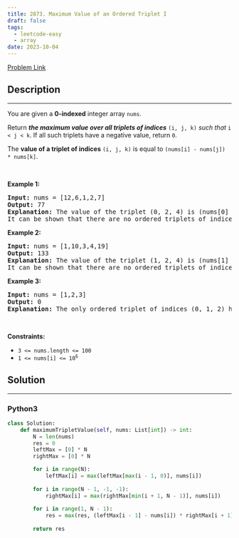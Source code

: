 ```yaml
---
title: 2873. Maximum Value of an Ordered Triplet I
draft: false
tags: 
  - leetcode-easy
  - array
date: 2023-10-04
---
```


[Problem Link](https://leetcode.com/problems/maximum-value-of-an-ordered-triplet-i/)

## Description

---
<p>You are given a <strong>0-indexed</strong> integer array <code>nums</code>.</p>

<p>Return <em><strong>the maximum value over all triplets of indices</strong></em> <code>(i, j, k)</code> <em>such that</em> <code>i &lt; j &lt; k</code>. If all such triplets have a negative value, return <code>0</code>.</p>

<p>The <strong>value of a triplet of indices</strong> <code>(i, j, k)</code> is equal to <code>(nums[i] - nums[j]) * nums[k]</code>.</p>

<p>&nbsp;</p>
<p><strong class="example">Example 1:</strong></p>

<pre>
<strong>Input:</strong> nums = [12,6,1,2,7]
<strong>Output:</strong> 77
<strong>Explanation:</strong> The value of the triplet (0, 2, 4) is (nums[0] - nums[2]) * nums[4] = 77.
It can be shown that there are no ordered triplets of indices with a value greater than 77. 
</pre>

<p><strong class="example">Example 2:</strong></p>

<pre>
<strong>Input:</strong> nums = [1,10,3,4,19]
<strong>Output:</strong> 133
<strong>Explanation:</strong> The value of the triplet (1, 2, 4) is (nums[1] - nums[2]) * nums[4] = 133.
It can be shown that there are no ordered triplets of indices with a value greater than 133.
</pre>

<p><strong class="example">Example 3:</strong></p>

<pre>
<strong>Input:</strong> nums = [1,2,3]
<strong>Output:</strong> 0
<strong>Explanation:</strong> The only ordered triplet of indices (0, 1, 2) has a negative value of (nums[0] - nums[1]) * nums[2] = -3. Hence, the answer would be 0.
</pre>

<p>&nbsp;</p>
<p><strong>Constraints:</strong></p>

<ul>
	<li><code>3 &lt;= nums.length &lt;= 100</code></li>
	<li><code>1 &lt;= nums[i] &lt;= 10<sup>6</sup></code></li>
</ul>


## Solution

---
### Python3
``` py title='maximum-value-of-an-ordered-triplet-i'
class Solution:
    def maximumTripletValue(self, nums: List[int]) -> int:
        N = len(nums)
        res = 0
        leftMax = [0] * N
        rightMax = [0] * N

        for i in range(N):
            leftMax[i] = max(leftMax[max(i - 1, 0)], nums[i])
        
        for i in range(N - 1, -1, -1):
            rightMax[i] = max(rightMax[min(i + 1, N - 1)], nums[i])
        
        for i in range(1, N - 1):
            res = max(res, (leftMax[i - 1] - nums[i]) * rightMax[i + 1])
        
        return res
```

